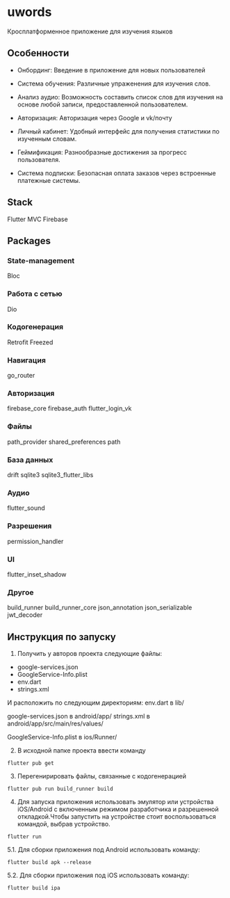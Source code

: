 # uwords
Кросплатформенное приложение для изучения языков

## Особенности
- Онбординг: Введение в приложение для новых пользователей

- Система обучения: Различные упраженения для изучения слов.

- Анализ аудио: Возможность составить список слов для изучения на основе любой записи, предоставленной пользователем.

- Авторизация: Авторизация через Google и vk/почту

- Личный кабинет: Удобный интерфейс для получения статистики по изученным словам.

- Геймификация: Разнообразные достижения за прогресс пользователя.

- Система подписки: Безопасная оплата заказов через встроенные платежные системы.

## Stack
Flutter
MVC
Firebase

## Packages
### State-management
Bloc

### Работа с сетью
Dio

### Кодогенерация
Retrofit
Freezed

### Навигация
go_router

### Авторизация
firebase_core
firebase_auth
flutter_login_vk

### Файлы
path_provider
shared_preferences
path

### База данных
drift
sqlite3
sqlite3_flutter_libs

### Аудио
flutter_sound

### Разрешения
permission_handler

### UI
flutter_inset_shadow

### Другое
build_runner
build_runner_core
json_annotation
json_serializable
jwt_decoder

## Инструкция по запуску
1. Получить у авторов проекта следующие файлы:
- google-services.json
- GoogleService-Info.plist
- env.dart
- strings.xml

И расположить по следующим директориям:
env.dart в lib/

google-services.json в android/app/
strings.xml в android/app/src/main/res/values/

GoogleService-Info.plist в ios/Runner/

2. В исходной папке проекта ввести команду

```
flutter pub get
```

3. Перегенирировать файлы, связанные с кодогенерацией
```
flutter pub run build_runner build
```

4. Для запуска приложения использовать эмулятор или устройства iOS/Android с включенным режимом разработчика и разрешенной откладкой.Чтобы запустить на устройстве стоит воспользоваться командой, выбрав устройство.
```
flutter run
```

5.1. Для сборки приложения под Android использовать команду:
```
flutter build apk --release
```
5.2. Для сборки приложения под iOS использовать команду:
```
flutter build ipa
```
